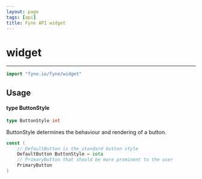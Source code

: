 ```yaml
---
layout: page
tags: [api]
title: Fyne API widget
---
```


# widget
---
```go
import "fyne.io/fyne/widget"
```

## Usage

#### type ButtonStyle

```go
type ButtonStyle int
```

ButtonStyle determines the behaviour and rendering of a button.

```go
const (
	// DefaultButton is the standard button style
	DefaultButton ButtonStyle = iota
	// PrimaryButton that should be more prominent to the user
	PrimaryButton
)
```
